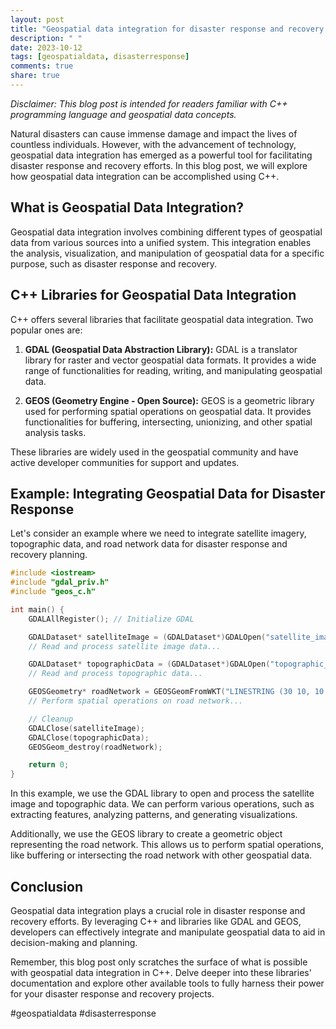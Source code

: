 ```yaml
---
layout: post
title: "Geospatial data integration for disaster response and recovery with C++"
description: " "
date: 2023-10-12
tags: [geospatialdata, disasterresponse]
comments: true
share: true
---
```


_Disclaimer: This blog post is intended for readers familiar with C++ programming language and geospatial data concepts._

Natural disasters can cause immense damage and impact the lives of countless individuals. However, with the advancement of technology, geospatial data integration has emerged as a powerful tool for facilitating disaster response and recovery efforts. In this blog post, we will explore how geospatial data integration can be accomplished using C++.

## What is Geospatial Data Integration?

Geospatial data integration involves combining different types of geospatial data from various sources into a unified system. This integration enables the analysis, visualization, and manipulation of geospatial data for a specific purpose, such as disaster response and recovery.

## C++ Libraries for Geospatial Data Integration

C++ offers several libraries that facilitate geospatial data integration. Two popular ones are:

1. **GDAL (Geospatial Data Abstraction Library):** GDAL is a translator library for raster and vector geospatial data formats. It provides a wide range of functionalities for reading, writing, and manipulating geospatial data.

2. **GEOS (Geometry Engine - Open Source):** GEOS is a geometric library used for performing spatial operations on geospatial data. It provides functionalities for buffering, intersecting, unionizing, and other spatial analysis tasks.

These libraries are widely used in the geospatial community and have active developer communities for support and updates.

## Example: Integrating Geospatial Data for Disaster Response

Let's consider an example where we need to integrate satellite imagery, topographic data, and road network data for disaster response and recovery planning.

```cpp
#include <iostream>
#include "gdal_priv.h"
#include "geos_c.h"

int main() {
    GDALAllRegister(); // Initialize GDAL

    GDALDataset* satelliteImage = (GDALDataset*)GDALOpen("satellite_image.tif", GA_ReadOnly);
    // Read and process satellite image data...

    GDALDataset* topographicData = (GDALDataset*)GDALOpen("topographic_data.tif", GA_ReadOnly);
    // Read and process topographic data...

    GEOSGeometry* roadNetwork = GEOSGeomFromWKT("LINESTRING (30 10, 10 30, 40 40)");
    // Perform spatial operations on road network...

    // Cleanup
    GDALClose(satelliteImage);
    GDALClose(topographicData);
    GEOSGeom_destroy(roadNetwork);

    return 0;
}
```

In this example, we use the GDAL library to open and process the satellite image and topographic data. We can perform various operations, such as extracting features, analyzing patterns, and generating visualizations.

Additionally, we use the GEOS library to create a geometric object representing the road network. This allows us to perform spatial operations, like buffering or intersecting the road network with other geospatial data.

## Conclusion

Geospatial data integration plays a crucial role in disaster response and recovery efforts. By leveraging C++ and libraries like GDAL and GEOS, developers can effectively integrate and manipulate geospatial data to aid in decision-making and planning.

Remember, this blog post only scratches the surface of what is possible with geospatial data integration in C++. Delve deeper into these libraries' documentation and explore other available tools to fully harness their power for your disaster response and recovery projects.

#geospatialdata #disasterresponse